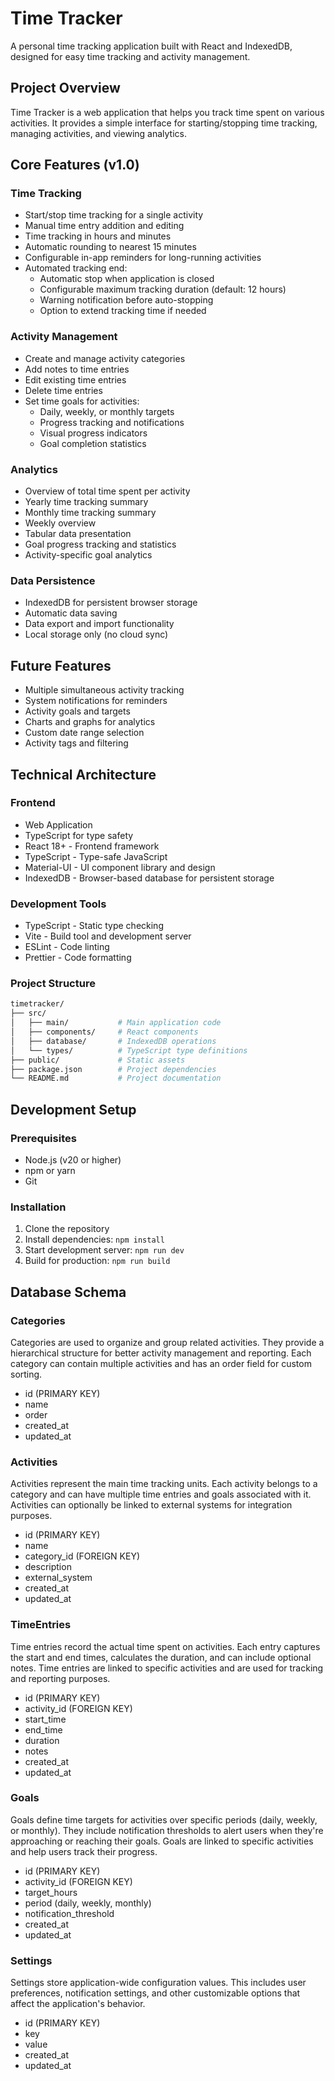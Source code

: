 # Time Tracker

A personal time tracking application built with React and IndexedDB, designed for easy time tracking and activity management.

## Project Overview

Time Tracker is a web application that helps you track time spent on various activities. It provides a simple interface for starting/stopping time tracking, managing activities, and viewing analytics.

## Core Features (v1.0)

### Time Tracking

- Start/stop time tracking for a single activity
- Manual time entry addition and editing
- Time tracking in hours and minutes
- Automatic rounding to nearest 15 minutes
- Configurable in-app reminders for long-running activities
- Automated tracking end:
  - Automatic stop when application is closed
  - Configurable maximum tracking duration (default: 12 hours)
  - Warning notification before auto-stopping
  - Option to extend tracking time if needed

### Activity Management

- Create and manage activity categories
- Add notes to time entries
- Edit existing time entries
- Delete time entries
- Set time goals for activities:
  - Daily, weekly, or monthly targets
  - Progress tracking and notifications
  - Visual progress indicators
  - Goal completion statistics

### Analytics

- Overview of total time spent per activity
- Yearly time tracking summary
- Monthly time tracking summary
- Weekly overview
- Tabular data presentation
- Goal progress tracking and statistics
- Activity-specific goal analytics

### Data Persistence

- IndexedDB for persistent browser storage
- Automatic data saving
- Data export and import functionality
- Local storage only (no cloud sync)

## Future Features

- Multiple simultaneous activity tracking
- System notifications for reminders
- Activity goals and targets
- Charts and graphs for analytics
- Custom date range selection
- Activity tags and filtering

## Technical Architecture

### Frontend

- Web Application
- TypeScript for type safety
- React 18+ - Frontend framework
- TypeScript - Type-safe JavaScript
- Material-UI - UI component library and design
- IndexedDB - Browser-based database for persistent storage

### Development Tools

- TypeScript - Static type checking
- Vite - Build tool and development server
- ESLint - Code linting
- Prettier - Code formatting

### Project Structure

```sh
timetracker/
├── src/
│   ├── main/           # Main application code
│   ├── components/     # React components
│   ├── database/       # IndexedDB operations
│   └── types/          # TypeScript type definitions
├── public/             # Static assets
├── package.json        # Project dependencies
└── README.md           # Project documentation
```

## Development Setup

### Prerequisites

- Node.js (v20 or higher)
- npm or yarn
- Git

### Installation

1. Clone the repository
2. Install dependencies: `npm install`
3. Start development server: `npm run dev`
4. Build for production: `npm run build`

## Database Schema

### Categories

Categories are used to organize and group related activities. They provide a hierarchical structure for better activity management and reporting. Each category can contain multiple activities and has an order field for custom sorting.

- id (PRIMARY KEY)
- name
- order
- created_at
- updated_at

### Activities

Activities represent the main time tracking units. Each activity belongs to a category and can have multiple time entries and goals associated with it. Activities can optionally be linked to external systems for integration purposes.

- id (PRIMARY KEY)
- name
- category_id (FOREIGN KEY)
- description
- external_system
- created_at
- updated_at

### TimeEntries

Time entries record the actual time spent on activities. Each entry captures the start and end times, calculates the duration, and can include optional notes. Time entries are linked to specific activities and are used for tracking and reporting purposes.

- id (PRIMARY KEY)
- activity_id (FOREIGN KEY)
- start_time
- end_time
- duration
- notes
- created_at
- updated_at

### Goals

Goals define time targets for activities over specific periods (daily, weekly, or monthly). They include notification thresholds to alert users when they're approaching or reaching their goals. Goals are linked to specific activities and help users track their progress.

- id (PRIMARY KEY)
- activity_id (FOREIGN KEY)
- target_hours
- period (daily, weekly, monthly)
- notification_threshold
- created_at
- updated_at

### Settings

Settings store application-wide configuration values. This includes user preferences, notification settings, and other customizable options that affect the application's behavior.

- id (PRIMARY KEY)
- key
- value
- created_at
- updated_at
